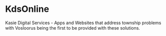 # KdsOnline
Kasie Digital Services - Apps and Websites that address township problems with Vosloorus being the first to be provided with these solutions.
